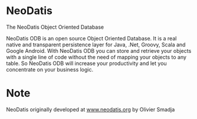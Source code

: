 # NeoDatis
The NeoDatis Object Oriented Database

NeoDatis ODB is an open source Object Oriented Database. It is a real native and transparent
persistence layer for Java, .Net, Groovy, Scala and Google Android.
With NeoDatis ODB you can store and retrieve your objects with a single line of code without
the need of mapping your objects to any table.
So NeoDatis ODB will increase your productivity and let you concentrate on your business
logic.

# Note 
NeoDatis originally developed at www.neodatis.org by Olivier Smadja
